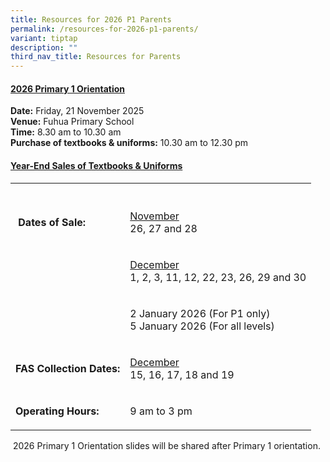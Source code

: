 ```yaml
---
title: Resources for 2026 P1 Parents
permalink: /resources-for-2026-p1-parents/
variant: tiptap
description: ""
third_nav_title: Resources for Parents
---
```

<h4><strong><u>2026 Primary 1 Orientation</u></strong></h4>
<p><strong>Date:</strong> Friday, 21 November 2025
<br><strong>Venue:</strong> Fuhua Primary School
<br><strong>Time:</strong> 8.30 am to 10.30 am
<br><strong>Purchase of textbooks &amp; uniforms:</strong> 10.30 am to 12.30
pm</p>
<h4><strong><u>Year-End Sales of Textbooks &amp; Uniforms</u></strong></h4>
<table style="minWidth: 50px">
<colgroup>
<col>
<col>
</colgroup>
<tbody>
<tr>
<th rowspan="1" colspan="1">
<p></p>
</th>
<th rowspan="1" colspan="1">
<p></p>
</th>
</tr>
<tr>
<td rowspan="1" colspan="1">
<p><strong>&nbsp;Dates of Sale:</strong>
</p>
</td>
<td rowspan="1" colspan="1">
<p><u>November</u> 
<br>26, 27 and 28</p>
</td>
</tr>
<tr>
<td rowspan="1" colspan="1">
<p></p>
</td>
<td rowspan="1" colspan="1">
<p><u>December</u> 
<br>1, 2, 3, 11, 12, 22, 23, 26, 29 and 30</p>
</td>
</tr>
<tr>
<td rowspan="1" colspan="1">
<p></p>
</td>
<td rowspan="1" colspan="1">
<p>2 January 2026 (For P1 only)
<br>5 January 2026 (For all levels)</p>
</td>
</tr>
<tr>
<td rowspan="1" colspan="1">
<p><strong>FAS Collection Dates:</strong>
</p>
</td>
<td rowspan="1" colspan="1">
<p><u>December</u> 
<br>15, 16, 17, 18 and 19</p>
</td>
</tr>
<tr>
<td rowspan="1" colspan="1">
<p><strong>Operating Hours:</strong>
</p>
</td>
<td rowspan="1" colspan="1">
<p>9 am to 3 pm</p>
</td>
</tr>
</tbody>
</table>
<p>&nbsp;2026 Primary 1 Orientation slides will be shared after Primary 1
orientation.</p>
<p></p>
<p>&nbsp;</p>